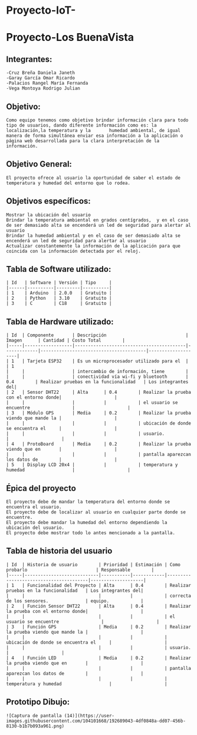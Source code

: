 # Proyecto-IoT-
# Proyecto-Los BuenaVista

## Integrantes: 
    
    -Cruz Breña Daniela Janeth
    -Garay García Omar Ricardo
    -Palacios Rangel María Fernanda
    -Vega Montoya Rodrigo Julian
    
## Objetivo:

    Como equipo tenemos como objetivo brindar información clara para todo tipo de usuarios, dando diferente información como es: la localización,la temperatura y la       humedad ambiental, de igual manera de forma simultánea enviar esa información a la aplicación o 
    página web desarrollada para la clara interpretación de la información.
    
## Objetivo General:

    El proyecto ofrece al usuario la oportunidad de saber el estado de temperatura y humedad del entorno que lo rodea.

## Objetivos específicos:

    Mostrar la ubicación del usuario 
    Brindar la temperatura ambiental en grados centígrados,  y en el caso de ser demasiado alta se encenderá un led de seguridad para alertar al usuario
    Brindar la humedad ambiental y en el caso de ser demasiado alta se encenderá un led de seguridad para alertar al usuario
    Actualizar constantemente la información de la aplicación para que coincida con la información detectada por el reloj.

## Tabla de Software utilizado:

    | Id   | Software | Versión | Tipo     |
    |------|----------|---------|----------|
    | 1    | Arduino  | 2.0.0   | Gratuito |
    | 2    | Python   | 3.10    | Gratuito |
    | 3    | C        | C18     | Gratuito |
    
## Tabla de Hardware utilizado:

    | Id  | Componente       | Descripción                              | Imagen      | Cantidad | Costo Total        |
    |-----|------------------|------------------------------------------|-------------|----------------------------------------|--------------------|
    | 1   | Tarjeta ESP32    | Es un microprocesador utilizado para el  |             | 1
    |     |                  | intercambio de información, tiene        |
    |     |                  | conectividad vía wi-fi y bluetooth       | 0.4        | Realizar pruebas en la funcionalidad   | Los integrantes del| 
    | 2   | Sensor DHT22     | Alta      | 0.4        | Realizar la prueba con el entorno donde|                    |
    |     |                  |           |            | el usuario se encuentre                |                    |
    | 3   | Módulo GPS       | Media     | 0.2        | Realizar la prueba viendo que mande la |                    |
    |     |                  |           |            | ubicación de donde se encuentra el     |                    |
    |     |                  |           |            | usuario.                               |                    |
    | 4   | ProtoBoard       | Media     | 0.2        | Realizar la prueba viendo que en       |                    |
    |     |                  |           |            | pantalla aparezcan los datos de        |                    |
    | 5   | Display LCD 20x4 |           |            | temperatura y humedad                  |                    |

## Épica del proyecto

    El proyecto debe de mandar la temperatura del entorno donde se encuentra el usuario.
    El proyecto debe de localizar al usuario en cualquier parte donde se encuentre.
    El proyecto debe mandar la humedad del entorno dependiendo la ubicación del usuario. 
    El proyecto debe mostrar todo lo antes mencionado a la pantalla.


## Tabla de historia del usuario

    | Id  | Historia de usuario        | Prioridad | Estimación | Como probarlo                          | Responsable        |
    |-----|----------------------------|-----------|------------|----------------------------------------|--------------------|
    | 1   | Funcionalidad del Proyecto | Alta      | 0.4        | Realizar pruebas en la funcionalidad   | Los integrantes del| 
    |     |                            |           |            | correcta de los sensores.              | equipo.            |
    | 2   | Función Sensor DHT22       | Alta      | 0.4        | Realizar la prueba con el entorno donde|                    |
    |     |                            |           |            | el usuario se encuentre                |                    |
    | 3   | Función GPS                | Media     | 0.2        | Realizar la prueba viendo que mande la |                    |
    |     |                            |           |            | ubicación de donde se encuentra el     |                    |
    |     |                            |           |            | usuario.                               |                    |
    | 4   | Función LED                | Media     | 0.2        | Realizar la prueba viendo que en       |                    |
    |     |                            |           |            | pantalla aparezcan los datos de        |                    |
    |     |                            |           |            | temperatura y humedad                  |                    |

## Prototipo Dibujo:

    ![Captura de pantalla (14)](https://user-images.githubusercontent.com/104101668/192689043-4df0848a-dd07-456b-8130-b1b7b093a961.png)

